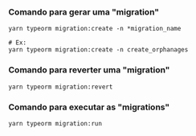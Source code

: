### Comando para gerar uma "migration"

```shell
yarn typeorm migration:create -n *migration_name

# Ex:
yarn typeorm migration:create -n create_orphanages
```

### Comando para reverter uma "migration"

```shell
yarn typeorm migration:revert
```

### Comando para executar as "migrations"

```shell
yarn typeorm migration:run
```
